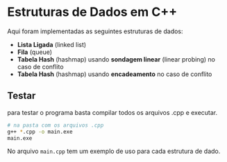 # Estruturas de Dados em C++

Aqui foram implementadas as seguintes estruturas de dados:

- **Lista Ligada** (linked list)
- **Fila** (queue)
- **Tabela Hash** (hashmap) usando **sondagem linear** (linear probing) no caso de conflito
- **Tabela Hash** (hashmap) usando **encadeamento** no caso de conflito

## Testar

para testar o programa basta compilar todos os arquivos .cpp e executar.

```bash
# na pasta com os arquivos .cpp
g++ *.cpp -o main.exe
main.exe
```

No arquivo `main.cpp` tem um exemplo de uso para cada estrutura de dado.
